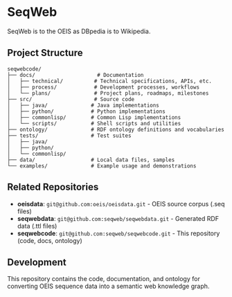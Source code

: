 # SeqWeb

SeqWeb is to the OEIS as DBpedia is to Wikipedia.

## Project Structure

```
seqwebcode/
├── docs/                    # Documentation
│   ├── technical/          # Technical specifications, APIs, etc.
│   ├── process/            # Development processes, workflows
│   └── plans/              # Project plans, roadmaps, milestones
├── src/                    # Source code
│   ├── java/              # Java implementations
│   ├── python/            # Python implementations  
│   ├── commonlisp/        # Common Lisp implementations
│   └── scripts/           # Shell scripts and utilities
├── ontology/              # RDF ontology definitions and vocabularies
├── tests/                 # Test suites
│   ├── java/
│   ├── python/
│   └── commonlisp/
├── data/                  # Local data files, samples
└── examples/              # Example usage and demonstrations
```

## Related Repositories

- **oeisdata**: `git@github.com:oeis/oeisdata.git` - OEIS source corpus (.seq files)
- **seqwebdata**: `git@github.com:seqweb/seqwebdata.git` - Generated RDF data (.ttl files)
- **seqwebcode**: `git@github.com:seqweb/seqwebcode.git` - This repository (code, docs, ontology)

## Development

This repository contains the code, documentation, and ontology for converting OEIS sequence data into a semantic web knowledge graph.
